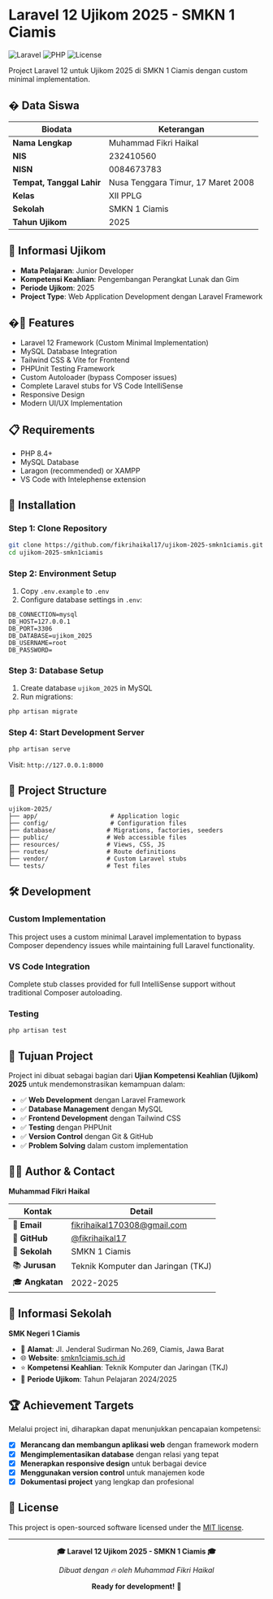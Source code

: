 # Laravel 12 Ujikom 2025 - SMKN 1 Ciamis

![Laravel](https://img.shields.io/badge/Laravel-12.x-red.svg)
![PHP](https://img.shields.io/badge/PHP-8.4+-blue.svg)
![License](https://img.shields.io/badge/License-MIT-green.svg)

Project Laravel 12 untuk Ujikom 2025 di SMKN 1 Ciamis dengan custom minimal implementation.

## � Data Siswa

| **Biodata**               | **Keterangan**                     |
| ------------------------- | ---------------------------------- |
| **Nama Lengkap**          | Muhammad Fikri Haikal              |
| **NIS**                   | 232410560                          |
| **NISN**                  | 0084673783                         |
| **Tempat, Tanggal Lahir** | Nusa Tenggara Timur, 17 Maret 2008 |
| **Kelas**                 | XII PPLG                           |
| **Sekolah**               | SMKN 1 Ciamis                      |
| **Tahun Ujikom**          | 2025                               |

## 🏫 Informasi Ujikom

- **Mata Pelajaran**: Junior Developer
- **Kompetensi Keahlian**: Pengembangan Perangkat Lunak dan Gim
- **Periode Ujikom**: 2025
- **Project Type**: Web Application Development dengan Laravel Framework

## �🚀 Features

- Laravel 12 Framework (Custom Minimal Implementation)
- MySQL Database Integration
- Tailwind CSS & Vite for Frontend
- PHPUnit Testing Framework
- Custom Autoloader (bypass Composer issues)
- Complete Laravel stubs for VS Code IntelliSense
- Responsive Design
- Modern UI/UX Implementation

## 📋 Requirements

- PHP 8.4+
- MySQL Database
- Laragon (recommended) or XAMPP
- VS Code with Intelephense extension

## 🔧 Installation

### Step 1: Clone Repository

```bash
git clone https://github.com/fikrihaikal17/ujikom-2025-smkn1ciamis.git
cd ujikom-2025-smkn1ciamis
```

### Step 2: Environment Setup

1. Copy `.env.example` to `.env`
2. Configure database settings in `.env`:

```env
DB_CONNECTION=mysql
DB_HOST=127.0.0.1
DB_PORT=3306
DB_DATABASE=ujikom_2025
DB_USERNAME=root
DB_PASSWORD=
```

### Step 3: Database Setup

1. Create database `ujikom_2025` in MySQL
2. Run migrations:

```bash
php artisan migrate
```

### Step 4: Start Development Server

```bash
php artisan serve
```

Visit: `http://127.0.0.1:8000`

## 📁 Project Structure

```
ujikom-2025/
├── app/                    # Application logic
├── config/                 # Configuration files
├── database/              # Migrations, factories, seeders
├── public/                # Web accessible files
├── resources/             # Views, CSS, JS
├── routes/                # Route definitions
├── vendor/                # Custom Laravel stubs
└── tests/                 # Test files
```

## 🛠️ Development

### Custom Implementation

This project uses a custom minimal Laravel implementation to bypass Composer dependency issues while maintaining full Laravel functionality.

### VS Code Integration

Complete stub classes provided for full IntelliSense support without traditional Composer autoloading.

### Testing

```bash
php artisan test
```

## 🎯 Tujuan Project

Project ini dibuat sebagai bagian dari **Ujian Kompetensi Keahlian (Ujikom) 2025** untuk mendemonstrasikan kemampuan dalam:

- ✅ **Web Development** dengan Laravel Framework
- ✅ **Database Management** dengan MySQL
- ✅ **Frontend Development** dengan Tailwind CSS
- ✅ **Testing** dengan PHPUnit
- ✅ **Version Control** dengan Git & GitHub
- ✅ **Problem Solving** dalam custom implementation

## 👨‍💻 Author & Contact

**Muhammad Fikri Haikal**

| **Kontak**      | **Detail**                                         |
| --------------- | -------------------------------------------------- |
| 📧 **Email**    | fikrihaikal170308@gmail.com                        |
| 🐙 **GitHub**   | [@fikrihaikal17](https://github.com/fikrihaikal17) |
| 🏫 **Sekolah**  | SMKN 1 Ciamis                                      |
| 📚 **Jurusan**  | Teknik Komputer dan Jaringan (TKJ)                 |
| 🎓 **Angkatan** | 2022-2025                                          |

## 🏫 Informasi Sekolah

**SMK Negeri 1 Ciamis**

- 📍 **Alamat**: Jl. Jenderal Sudirman No.269, Ciamis, Jawa Barat
- 🌐 **Website**: [smkn1ciamis.sch.id](https://smkn1ciamis.sch.id)
- ⭐ **Kompetensi Keahlian**: Teknik Komputer dan Jaringan (TKJ)
- 📅 **Periode Ujikom**: Tahun Pelajaran 2024/2025

## 🏆 Achievement Targets

Melalui project ini, diharapkan dapat menunjukkan pencapaian kompetensi:

- [x] **Merancang dan membangun aplikasi web** dengan framework modern
- [x] **Mengimplementasikan database** dengan relasi yang tepat
- [x] **Menerapkan responsive design** untuk berbagai device
- [x] **Menggunakan version control** untuk manajemen kode
- [x] **Dokumentasi project** yang lengkap dan profesional

## 📜 License

This project is open-sourced software licensed under the [MIT license](LICENSE).

---

<div align="center">

**🎓 Laravel 12 Ujikom 2025 - SMKN 1 Ciamis 🎓**

_Dibuat dengan 🔥 oleh Muhammad Fikri Haikal_

**Ready for development!** 🚀

</div>
